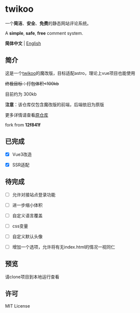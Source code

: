 # twikoo

一个**简洁**、**安全**、**免费**的静态网站评论系统。

A **simple**, **safe**, **free** comment system.  

**简体中文** | [English](./README.en.md)

## 简介

这是一个[twikoo](https://github.com/twikoojs/twikoo)的魔改版，目标适配astro，理论上vue项目也能使用

~~终极目标：打包体积<100kb~~

目前约为 300kb

**注意**：该仓库仅包含魔改版的前端，后端依旧为原版

更多详情请查看[原仓库](https://github.com/twikoojs/twikoo)

fork from **12f841f**

## 已完成

- [x] Vue3改造
- [x] SSR适配



## 待完成

- [ ] 允许对接站点登录功能
- [ ] 进一步缩小体积
- [ ] 自定义语言覆盖
- [ ] css变量
- [ ] 自定义默认头像
- [ ] 增加一个选项，允许将有无index.html的情况一视同仁



## 预览

请clone项目到本地运行查看



## 许可

MIT License